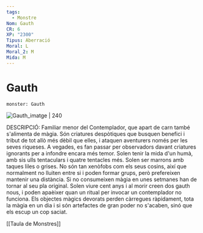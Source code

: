 ```yaml
---
tags:
  - Monstre
Nom: Gauth
CR: 6
XP: "2300"
Tipus: Aberració
Moral: L
Moral_2: M
Mida: M
---
```

# Gauth

```statblock
monster: Gauth
```

![Gauth_imatge | 240](https://static.wikia.nocookie.net/forgottenrealms/images/e/e6/Gauth-5e.png/revision/latest/scale-to-width-down/350?cb=20171010162654)

DESCRIPCIÓ: 
Familiar menor del Contemplador, que apart de carn també s'alimenta de màgia. Són criatures despòtiques que busquen benefici i tribut de tot allò més dèbil que elles, i ataquen aventurers només per les seves riqueses. A vegades, es fan passar per observadors davant criatures ignorants per a infondre encara més temor. Solen tenir la mida d'un humà, amb sis ulls tentaculars i quatre tentacles més. Solen ser marrons amb taques liles o grises. No són tan xenòfobs com els seus cosins, així que normalment no lluiten entre si i poden formar grups, però prefereixen mantenir una distància. Si no consumeixen màgia en unes setmanes han de tornar al seu pla original. Solen viure cent anys i al morir creen dos gauth nous, i poden apaèixer quan un ritual per invocar un contemplador no funciona. Els objectes màgics devorats perden càrregues ràpidament, tota la màgia en un dia i si són artefactes de gran poder no s'acaben, sinó que els escup un cop saciat.

[[Taula de Monstres]]